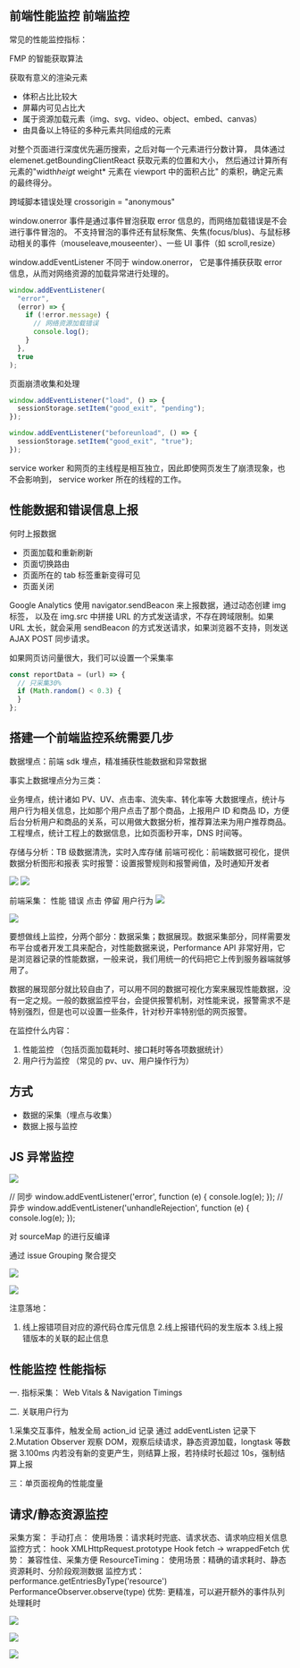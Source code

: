 ## 前端性能监控 前端监控

常见的性能监控指标：

FMP 的智能获取算法

获取有意义的渲染元素

- 体积占比比较大
- 屏幕内可见占比大
- 属于资源加载元素（img、svg、video、object、embed、canvas）
- 由具备以上特征的多种元素共同组成的元素

对整个页面进行深度优先遍历搜索，之后对每一个元素进行分数计算， 具体通过 elemenet.getBoundingClientReact 获取元素的位置和大小， 然后通过计算所有元素的"width*heigt* weight\* 元素在 viewport 中的面积占比" 的乘积，确定元素的最终得分。

跨域脚本错误处理
crossorigin = "anonymous"

window.onerror 事件是通过事件冒泡获取 error 信息的，而网络加载错误是不会进行事件冒泡的。
不支持冒泡的事件还有鼠标聚焦、失焦(focus/blus)、与鼠标移动相关的事件（mouseleave,mouseenter）、一些 UI 事件（如 scroll,resize）

window.addEventListener 不同于 window.onerror， 它是事件捕获获取 error 信息，从而对网络资源的加载异常进行处理的。

```js
window.addEventListener(
  "error",
  (error) => {
    if (!error.message) {
      // 网络资源加载错误
      console.log();
    }
  },
  true
);
```

页面崩溃收集和处理

```js
window.addEventListener("load", () => {
  sessionStorage.setItem("good_exit", "pending");
});

window.addEventListener("beforeunload", () => {
  sessionStorage.setItem("good_exit", "true");
});
```

service worker 和网页的主线程是相互独立，因此即使网页发生了崩溃现象，也不会影响到， service worker 所在的线程的工作。

## 性能数据和错误信息上报

何时上报数据

- 页面加载和重新刷新
- 页面切换路由
- 页面所在的 tab 标签重新变得可见
- 页面关闭

Google Analytics 使用 navigator.sendBeacon 来上报数据，通过动态创建 img 标签， 以及在 img.src 中拼接 URL 的方式发送请求，不存在跨域限制。如果 URL 太长，就会采用 sendBeacon 的方式发送请求，如果浏览器不支持，则发送 AJAX POST 同步请求。

如果网页访问量很大，我们可以设置一个采集率

```js
const reportData = (url) => {
  // 只采集30%
  if (Math.random() < 0.3) {
  }
};
```

## 搭建一个前端监控系统需要几步

数据埋点：前端 sdk 埋点，精准捕获性能数据和异常数据

事实上数据埋点分为三类：

业务埋点，统计诸如 PV、UV、点击率、流失率、转化率等
大数据埋点，统计与用户行为相关信息，比如那个用户点击了那个商品，上报用户 ID 和商品 ID，方便后台分析用户和商品的关系，可以用做大数据分析，推荐算法来为用户推荐商品。
工程埋点，统计工程上的数据信息，比如页面秒开率，DNS 时间等。

存储与分析：TB 级数据清洗，实时入库存储
前端可视化：前端数据可视化，提供数据分析图形和报表
实时报警：设置报警规则和报警阙值，及时通知开发者

![](picture/李港：大前端-从无到有搭建自研前端监控系统/2022-05-29-11-18-04.png)
![](picture/李港：大前端-从无到有搭建自研前端监控系统/2022-05-29-11-24-52.png)

前端采集： 性能 错误 点击 停留 用户行为
![](picture/李港：大前端-从无到有搭建自研前端监控系统/2022-05-29-11-42-45.png)

![](picture/李港：大前端-从无到有搭建自研前端监控系统/2022-05-29-11-47-27.png)

要想做线上监控，分两个部分：数据采集；数据展现。数据采集部分，同样需要发布平台或者开发工具来配合，对性能数据来说，Performance API 非常好用，它是浏览器记录的性能数据，一般来说，我们用统一的代码把它上传到服务器端就够用了。

数据的展现部分就比较自由了，可以用不同的数据可视化方案来展现性能数据，没有一定之规。一般的数据监控平台，会提供报警机制，对性能来说，报警需求不是特别强烈，但是也可以设置一些条件，针对秒开率特别低的网页报警。

在监控什么内容：

1. 性能监控 （包括页面加载耗时、接口耗时等各项数据统计）
2. 用户行为监控 （常见的 pv、uv、用户操作行为）

## 方式

- 数据的采集（埋点与收集）
- 数据上报与监控

## JS 异常监控

![](picture/张皓洋：字节前端监控实践/2022-05-29-16-28-20.png)

// 同步
window.addEventListener('error', function (e) {
console.log(e);
});
// 异步
window.addEventListener('unhandleRejection', function (e) {
console.log(e);
});

对 sourceMap 的进行反编译

通过 issue Grouping 聚合提交

![](picture/张皓洋：字节前端监控实践/2022-05-30-11-15-59.png)

![](picture/张皓洋：字节前端监控实践/2022-05-30-11-23-38.png)

注意落地：

1. 线上报错项目对应的源代码仓库元信息 2.线上报错代码的发生版本 3.线上报错版本的关联的起止信息

## 性能监控 性能指标

一. 指标采集： Web Vitals & Navigation Timings

二. 关联用户行为

1.采集交互事件，触发全局 action_id 记录
通过 addEventListen 记录下
2.Mutation Observer 观察 DOM，观察后续请求，静态资源加载，longtask 等数据
3.100ms 内若没有新的变更产生，则结算上报，若持续时长超过 10s，强制结算上报

三：单页面视角的性能度量

## 请求/静态资源监控

采集方案：
手动打点：
使用场景：请求耗时兜底、请求状态、请求响应相关信息
监控方式： hook XMLHttpRequest.prototype Hook fetch -> wrappedFetch
优势： 兼容性佳、采集方便
ResourceTiming：
使用场景：精确的请求耗时、静态资源耗时、分阶段观测数据
监控方式：performance.getEntriesByType('resource') PerformanceObserver.observe(type)
优势: 更精准，可以避开额外的事件队列处理耗时

![](picture/张皓洋：字节前端监控实践/2022-05-30-13-02-48.png)

![](picture/张皓洋：字节前端监控实践/2022-05-30-13-03-07.png)

![](picture/张皓洋：字节前端监控实践/2022-05-30-13-04-01.png)
